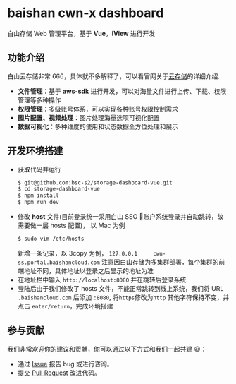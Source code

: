 # baishan cwn-x dashboard

白山存储 Web 管理平台，基于 **Vue**，**iView** 进行开发

## 功能介绍
白山云存储非常 666，具体就不多解释了，可以看官网关于[云存储](http://zh.baishancloud.com/tech/cwn/)的详细介绍.

- **文件管理**：基于 **aws-sdk** 进行开发，可以对海量文件进行上传、下载、权限管理等多种操作
- **权限管理**：多级账号体系，可以实现各种账号权限控制需求
- **图片配置、视频处理**：图片处理海量选项可视化配置
- **数据可视化**：多种维度的使用和状态数据全方位处理和展示

## 开发环境搭建

- 获取代码并运行
    ```bash
    $ git@github.com:bsc-s2/storage-dashboard-vue.git
    $ cd storage-dashboard-vue
    $ npm install
    $ npm run dev
    ```
- 修改 **host** 文件(目前登录统一采用白山 SSO 账户系统登录并自动跳转，故需要做一层 hosts 配置)， 以 Mac 为例
    ```bash
    $ sudo vim /etc/hosts
    ```
    新增一条记录，以 3copy 为例， ```127.0.0.1     cwn-ss.portal.baishancloud.com```
    注意因白山存储为多集群部署，每个集群的前端地址不同，具体地址以登录之后显示的地址为准
- 在地址栏中输入 ```http://localhost:8080``` 并在跳转后登录系统
- 登陆后由于我们修改了 hosts 文件，不能正常跳转到线上系统，我们将 URL ```.baishancloud.com``` 后添加 ```:8080```, 将```https```修改为```http``` 其他字符保持不变，并点击 ```enter/return```，完成环境搭建

## 参与贡献

我们非常欢迎你的建议和贡献，你可以通过以下方式和我们一起共建 :smiley:：

- 通过 [Issue](http://github.com/bsc-s2/storage-dashboard-vue/issues) 报告 bug 或进行咨询。
- 提交 [Pull Request](http://github.com/bsc-s2/storage-dashboard-vue/pulls) 改进代码。
